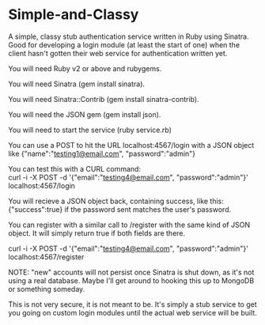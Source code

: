 Simple-and-Classy
=================

A simple, classy stub authentication service written in Ruby using Sinatra. Good for developing a login module (at least the start of one) when the client hasn't gotten their web service for authentication written yet.

You will need Ruby v2 or above and rubygems.

You will need Sinatra (gem install sinatra).

You will need Sinatra::Contrib (gem install sinatra-contrib).

You will need the JSON gem (gem install json).

You will need to start the service (ruby service.rb)

You can use a POST to hit the URL localhost:4567/login with a JSON object like  {"name":"testing1@email.com", "password":"admin"}

You can test this with a CURL command:    
curl -i -X POST -d '{"email":"testing4@email.com", "password":"admin"}' localhost:4567/login

You will recieve a JSON object back, containing success, like this: {"success":true} if the password sent matches the user's password.

You can register with a similar call to /register with the same kind of JSON object. It will simply return true if both fields are there.

curl -i -X POST -d '{"email":"testing4@email.com", "password":"admin"}' localhost:4567/register

NOTE: "new" accounts will not persist once Sinatra is shut down, as it's not using a real database. Maybe I'll get around to hooking this up to MongoDB or something someday.

This is not very secure, it is not meant to be. It's simply a stub service to get you going on custom login modules until the actual web service will be built.
